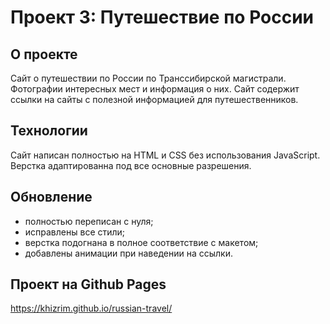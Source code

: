 # Проект 3: Путешествие по России

## О проекте
Сайт о путешествии по России по Транссибирской магистрали. Фотографии интересных мест и информация о них. Сайт содержит ссылки на сайты с полезной информацией для путешественников.

## Технологии
Сайт написан полностью на HTML и CSS без использования JavaScript. Верстка адаптированна под все основные разрешения.

## Обновление
* полностью переписан с нуля;
* исправлены все стили;
* верстка подогнана в полное соответствие с макетом;
* добавлены анимации при наведении на ссылки.

## Проект на Github Pages
https://khizrim.github.io/russian-travel/
